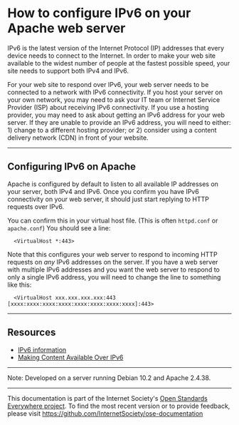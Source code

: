 # How to configure IPv6 on your Apache web server 

IPv6 is the latest version of the Internet Protocol (IP) addresses that every device needs to connect to the Internet. In order to make your web site available to the widest number of people at the fastest possible speed, your site needs to support both IPv4 and IPv6.

For your web site to respond over IPv6, your web server needs to be connected to a network with IPv6 connectivity. If you host your server on your own network, you may need to ask your IT team or Internet Service Provider (ISP) about receiving IPv6 connectivity. If you use a hosting provider, you may need to ask about getting an IPv6 address for your web server. If they are unable to provide an IPv6 address, you will need to either: 1) change to a different hosting provider; or 2) consider using a content delivery network (CDN) in front of your website.

--------

## Configuring IPv6 on Apache

Apache is configured by default to listen to all available IP addresses on your server, both IPv4 and IPv6. Once you confirm you have IPv6 connectivity on your web server, it should just start replying to HTTP requests over IPv6.

You can confirm this in your virtual host file. (This is often `httpd.conf` or `apache.conf`) You should see a line:

```
  <VirtualHost *:443>
```
 
Note that this configures your web server to respond to incoming HTTP requests on *any* IPv6 addresses on the server. If you have a web server with multiple IPv6 addresses and you want the web server to respond to only a single IPv6 address, you will need to change the line to something like this:

```
  <VirtualHost xxx.xxx.xxx.xxx:443 [xxxx:xxxx:xxxx:xxxx:xxxx:xxxx:xxxx:xxxx]:443>
```

--------

## Resources

* [IPv6 information](https://www.internetsociety.org/deploy360/ipv6/)
* [Making Content Available Over IPv6](https://www.internetsociety.org/resources/deploy360/2013/making-content-available-over-ipv6/)

--------

Note: Developed on a server running Debian 10.2 and Apache 2.4.38.
 
--------

This documentation is part of the Internet Society's [Open Standards Everywhere project](https://www.internetsociety.org/ose/).
To find the most recent version or to provide feedback, please visit https://github.com/InternetSociety/ose-documentation